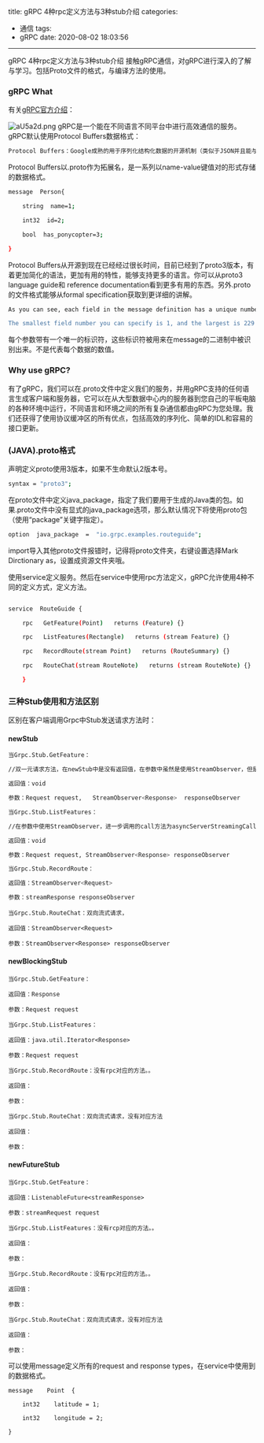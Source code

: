 title: gRPC 4种rpc定义方法与3种stub介绍
categories:
  - 通信
tags:
  - gRPC
date: 2020-08-02 18:03:56
---
gRPC 4种rpc定义方法与3种stub介绍
接触gRPC通信，对gRPC进行深入的了解与学习。包括Proto文件的格式，与编译方法的使用。

<!-- more -->

### gRPC What

有关[gRPC官方介绍](https://www.grpc.io/docs/what-is-grpc/introduction/)：

![aU5a2d.png](https://s1.ax1x.com/2020/08/03/aU5a2d.png)
gRPC是一个能在不同语言不同平台中进行高效通信的服务。gRPC默认使用Protocol Buffers数据格式：

``` bash
Protocol Buffers：Google成熟的用于序列化结构化数据的开源机制（类似于JSON并且能与JSON一起使用）
```

Protocol Buffers以.proto作为拓展名，是一系列以name-value键值对的形式存储的数据格式。

```bash
message  Person{

    string  name=1;

    int32  id=2;

    bool  has_ponycopter=3;    

}
```

Protocol Buffers从开源到现在已经经过很长时间，目前已经到了proto3版本，有着更加简化的语法，更加有用的特性，能够支持更多的语言。你可以从proto3 language guide和 reference documentation看到更多有用的东西。另外.proto的文件格式能够从formal specification获取到更详细的讲解。

```bash
As you can see, each field in the message definition has a unique number. These field numbers are used to identify your fields in the message binary format, and should not be changed once your message type is in use. Note that field numbers in the range 1 through 15 take one byte to encode, including the field number and the field's type (you can find out more about this in Protocol Buffer Encoding). Field numbers in the range 16 through 2047 take two bytes. So you should reserve the numbers 1 through 15 for very frequently occurring message elements. Remember to leave some room for frequently occurring elements that might be added in the future.

The smallest field number you can specify is 1, and the largest is 229 - 1, or 536,870,911. You also cannot use the numbers 19000 through 19999 (FieldDescriptor::kFirstReservedNumber through FieldDescriptor::kLastReservedNumber), as they are reserved for the Protocol Buffers implementation - the protocol buffer compiler will complain if you use one of these reserved numbers in your .proto. Similarly, you cannot use any previously reserved field numbers.
```

每个参数带有一个唯一的标识符，这些标识符被用来在message的二进制中被识别出来。不是代表每个数据的数值。

### Why use gRPC? 

有了gRPC，我们可以在.proto文件中定义我们的服务，并用gRPC支持的任何语言生成客户端和服务器，它可以在从大型数据中心内的服务器到您自己的平板电脑的各种环境中运行，不同语言和环境之间的所有复杂通信都由gRPC为您处理。我们还获得了使用协议缓冲区的所有优点，包括高效的序列化、简单的IDL和容易的接口更新。

### (JAVA).proto格式

声明定义proto使用3版本，如果不生命默认2版本号。

``` bash
syntax = "proto3";
```

在proto文件中定义java_package，指定了我们要用于生成的Java类的包。如果.proto文件中没有显式的java_package选项，那么默认情况下将使用proto包（使用“package”关键字指定）。

```bash
option  java_package  =  "io.grpc.examples.routeguide";
```

import导入其他proto文件报错时，记得将proto文件夹，右键设置选择Mark Dirctionary as，设置成资源文件夹哦。

使用service定义服务。然后在service中使用rpc方法定义，gRPC允许使用4种不同的定义方式，定义方法。
```bash

service  RouteGuide {

    rpc   GetFeature(Point)   returns (Feature) {}

    rpc   ListFeatures(Rectangle)   returns (stream Feature) {}

    rpc   RecordRoute(stream Point)   returns (RouteSummary) {}

    rpc   RouteChat(stream RouteNote)   returns (stream RouteNote) {}

	}
```
### 三种Stub使用和方法区别
区别在客户端调用Grpc中Stub发送请求方法时：

#### newStub

```bash
当Grpc.Stub.GetFeature：

//双一元请求方法，在newStub中是没有返回值，在参数中虽然是使用StreamObserver，但是进一步调用的call方法为asyncUnaryCall，在这个方法中声明了boolean streamingResponse为false，进而返回值不是数据流。

返回值：void

参数：Request request,   StreamObserver<Response>  responseObserver
```
```bash
当Grpc.Stub.ListFeatures：

//在参数中使用StreamObserver，进一步调用的call方法为asyncServerStreamingCall，在这个方法中声明了boolean streamingResponse为true，返回值是数据流。

返回值：void

参数：Request request, StreamObserver<Response> responseObserver
```
```bash
当Grpc.Stub.RecordRoute：

返回值：StreamObserver<Request>

参数：streamResponse responseObserver
```
```
当Grpc.Stub.RouteChat：双向流式请求，

返回值：StreamObserver<Request>

参数：StreamObserver<Response> responseObserver
```
#### newBlockingStub
```
当Grpc.Stub.GetFeature：

返回值：Response

参数：Request request
```
```
当Grpc.Stub.ListFeatures：

返回值：java.util.Iterator<Response>

参数：Request request
```
```
当Grpc.Stub.RecordRoute：没有rpc对应的方法。。

返回值：

参数：	
```
```
当Grpc.Stub.RouteChat：双向流式请求，没有对应方法

返回值：

参数：
```
#### newFutureStub
```
当Grpc.Stub.GetFeature：

返回值：ListenableFuture<streamResponse>

参数：streamRequest request
```
```
当Grpc.Stub.ListFeatures：没有rcp对应的方法。。

返回值：

参数：
```
```
当Grpc.Stub.RecordRoute：没有rpc对应的方法。。

返回值：

参数：
```
```
当Grpc.Stub.RouteChat：双向流式请求，没有对应方法

返回值：

参数：
```
可以使用message定义所有的request and response types，在service中使用到的数据格式。
```
message    Point  {

    int32    latitude = 1;

    int32    longitude = 2;

}    
```
